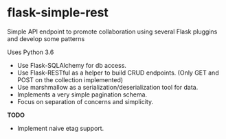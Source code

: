 # flask-simple-rest
Simple API endpoint to promote collaboration using several Flask pluggins and develop some patterns

Uses Python 3.6

* Use Flask-SQLAlchemy for db access.
* Use Flask-RESTful as a helper to build CRUD endpoints. (Only GET and POST on the collection implemented)
* Use marshmallow as a serialization/deserialization tool for data.
* Implements a very simple pagination schema.
* Focus on separation of concerns and simplicity.

**TODO**

* Implement naive etag support.
